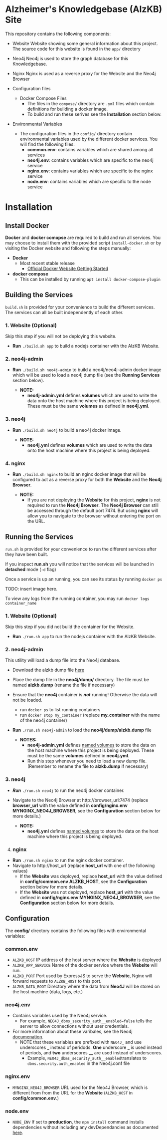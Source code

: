 # Alzheimer's Knowledgebase (AlzKB) Site
This repository contains the following components:

- Website
Website showing some general information about this project. The source code for this website is found in the `app/` directory

- Neo4j
Neo4j is used to store the graph database for this Knowledgebase.

- Nginx
Nginx is used as a reverse proxy for the Website and the Neo4j Browser

- Configuration files
  - Docker Compose Files
    - The files in the `compose/` directory are `.yml` files which contain definitions for building a docker image.  
    - To build and run these serives see the **Installation** section below.

- Environmental Variables
  - The configuration files in the `config/` directory contain environmental variables used by the different docker services. You will find the following files:
    - **common.env**: contains variables which are shared among all services
    - **neo4j.env**: contains variables which are specific to the neo4j service
    - **nginx.env**: contains variables which are specific to the nginx service
    - **node.env**: contains variables which are specific to the node service

# Installation
## Install Docker
**Docker** and **docker comopse** are required to build and run all services. You may choose to install them with the provided script `install-docker.sh` or by visiting the Docker website and following the steps manually:
- **Docker**
  - Most recent stable release
    - [Official Docker Website Getting Started](https://docs.docker.com/engine/getstarted/step_one/)
- **docker compose**
    - This can be installed by running `apt install docker-compose-plugin`

## Building the Services
`build.sh` is provided for your convenience to build the different services. The services can all be built independently of each other.

### 1. Website (Optional)
Skip this step if you will not be deploying this website.    
- **Run** `./build.sh app` to build a nodejs container with the AlzKB Website.
  
### 2. neo4j-admin
- **Run** `./build.sh neo4j-admin` to build a neo4j/neo4j-admin docker image which will be used to load a neo4j dump file (see the **Running Services** section below).

  - **NOTE:**
    - **neo4j-admin.yml** defines **volumes** which are used to write the data onto the host machine where this project is being deployed. These must be the same **volumes** as defined in **neo4j.yml**.
  
### 3. neo4j
- **Run** `./build.sh neo4j` to build a neo4j docker image.

  - **NOTE:**
    - **neo4j.yml** defines **volumes** which are used to write the data onto the host machine where this project is being deployed.
  
### 4. nginx
- **Run** `./build.sh nginx` to build an nginx docker image that will be configured to act as a reverse proxy for both the **Website** and the **Neo4j Browser**.

  - **NOTE:**
    - If you are not deploying the **Website** for this project, **nginx** is not required to run the **Neo4j Browser**. The **Neo4j Browser** can still be accessed through the default port 7474. But using **nginx** will allow you to navigate to the browser without entering the port on the URL.
  
## Running the Services
`run.sh` is provided for your convenience to run the different services after they have been built.

If you inspect **run.sh** you will notice that the services will be launched in **detached** mode (`-d` flag)

Once a service is up an running, you can see its status by running `docker ps`

TODO: insert image here.

To view any logs from the running container, you may run `docker logs container_name`

### 1. Website (Optional)
Skip this step if you did not build the container for the Website.  

- **Run** `./run.sh app` to run the nodejs container with the AlzKB Website.

### 2. neo4j-admin
This utility will load a dump file into the Neo4j database.  
- Download the alzkb dump file [here](https://upenn.box.com/s/dalcofa8i7rkkc2h2n6bfg8nvmwi83pq)  
- Place the dump file in the **neo4j/dump/** directory. The file must be named **alzkb.dump** (rename the file if necessary)
- Ensure that the **neo4j** container is ***not*** running! Otherwise the data will not be loaded.
  - run `docker ps` to list running containers
  - run `docker stop my_container` (replace **my_container** with the name of the neo4j container)
- **Run** `./run.sh neo4j-admin` to load the **neo4j/dump/alzkb.dump** file

  - **NOTES:**
    - **neo4j-admin.yml** defines [named volumes]() to store the data on the host machine where this project is being deployed. These must be the same **volumes** defined in **neo4j.yml**.
    - Run this step whenever you need to load a new dump file. (Remember to rename the file to **alzkb.dump** if necessary)

### 3. neo4j
- ***Run*** `./run.sh neo4j` to run the neo4j docker container.  
- Navigate to the Neo4j Browser at http://browser_url:7474 (replace **browser_url** with the value defined in **config/nginx.env MYNGINX_NEO4J_BROWSER**, see the **Configuration** section below for more details.)

  - **NOTE:**
    - **neo4j.yml** defines [named volumes](https://docs.docker.com/storage/volumes/) to store the data on the host machine where this project is being deployed.

4. ### nginx
- **Run** `./run.sh nginx` to run the nginx docker container.  
- Navigate to http://host_url (replace **host_url** with one of the following values)
  - If the **Website** was deployed, replace **host_url** with the value defined in **config/common.env ALZKB_HOST**, see the **Configuration** section below for more details.
  - If the **Website** was not deployed, replace **host_url** with the value defined in **config/nginx.env MYNGINX_NEO4J_BROWSER**, see the **Configuration** section below for more details.

## Configuration
The **config/** directory contains the following files with environmental variables:
### common.env
- `ALZKB_HOST` IP address of the host server where the **Website** is deployed  
- `ALZKB_APP_SERVICE` Name of the docker service where the **Website** will run.  
- ``ALZKB_PORT`` Port used by ExpressJS to serve the **Website**, Nginx will forward requests to `ALZKB_HOST` to this port.
- `ALZKB_DATA_ROOT` Directory where the data from **Neo4J** will be stored on the host machine (data, logs, etc.)

### neo4j.env
- Contains variables used by the Neo4j service.
  - For example, `NEO4J_dbms_security_auth__enabled=false` tells the server to allow connections without user credentials.  
- For more information about these varibales, see the Neo4j [documenation](neo4j.com/docs/operations-manual/current/configuration/neo4j-conf/).
  - NOTE that these variables are prefixed with `NEO4J_` and use underscores **_** instead of peridods. **One** underscore **_** is used instead of periods, and **two** underscores **__** are used instead of underscores.
    - Example, `NEO4J_dbms_security_auth__enabled`translates to `dbms.security.auth_enabled` in the Neo4j.conf file

### nginx.env
- `MYNGINX_NEO4J_BROWSER` URL used for the Neo4J Browser, which is different from from the URL for the **Website** (`ALZKB_HOST` in **config/common.env**.)

### node.env
- `NODE_ENV` If set to **production**, the `npm install` command installs dependencies without including any devDependancies as documented [here](l).
